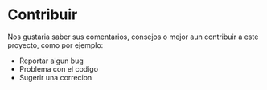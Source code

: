 # Contribuir
Nos gustaria saber sus comentarios, consejos o mejor aun contribuir a este proyecto, como por ejemplo:
- Reportar algun bug
- Problema con el codigo
- Sugerir una correcion
